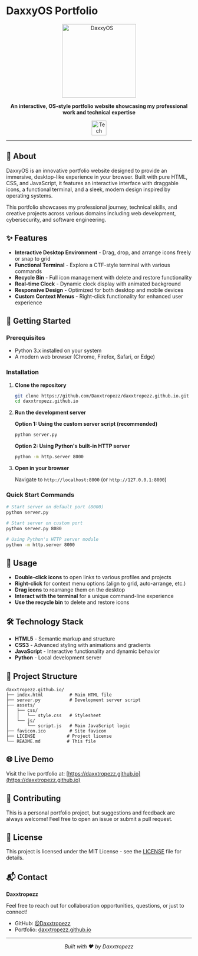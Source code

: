 # DaxxyOS Portfolio

<div align="center">
  <img align="center" height="200" src="https://i.pinimg.com/originals/f0/f0/d9/f0f0d932d6e39c7af5aa305cbd8da735.gif" alt="DaxxyOS" />
</div>

<p align="center">
  <strong>An interactive, OS-style portfolio website showcasing my professional work and technical expertise</strong>
</p>

<div align="center">
  <img src="https://skillicons.dev/icons?i=html,css,js,vscode" height="40" alt="Tech stack" />
</div>

---

## 📖 About

DaxxyOS is an innovative portfolio website designed to provide an immersive, desktop-like experience in your browser. Built with pure HTML, CSS, and JavaScript, it features an interactive interface with draggable icons, a functional terminal, and a sleek, modern design inspired by operating systems.

This portfolio showcases my professional journey, technical skills, and creative projects across various domains including web development, cybersecurity, and software engineering.

## ✨ Features

- **Interactive Desktop Environment** - Drag, drop, and arrange icons freely or snap to grid
- **Functional Terminal** - Explore a CTF-style terminal with various commands
- **Recycle Bin** - Full icon management with delete and restore functionality
- **Real-time Clock** - Dynamic clock display with animated background
- **Responsive Design** - Optimized for both desktop and mobile devices
- **Custom Context Menus** - Right-click functionality for enhanced user experience

## 🚀 Getting Started

### Prerequisites

- Python 3.x installed on your system
- A modern web browser (Chrome, Firefox, Safari, or Edge)

### Installation

1. **Clone the repository**
   ```bash
   git clone https://github.com/Daxxtropezz/daxxtropezz.github.io.git
   cd daxxtropezz.github.io
   ```

2. **Run the development server**

   **Option 1: Using the custom server script (recommended)**
   ```bash
   python server.py
   ```
   
   **Option 2: Using Python's built-in HTTP server**
   ```bash
   python -m http.server 8000
   ```

3. **Open in your browser**
   
   Navigate to `http://localhost:8000` (or `http://127.0.0.1:8000`)

### Quick Start Commands

```bash
# Start server on default port (8000)
python server.py

# Start server on custom port
python server.py 8080

# Using Python's HTTP server module
python -m http.server 8000
```

## 🎯 Usage

- **Double-click icons** to open links to various profiles and projects
- **Right-click** for context menu options (align to grid, auto-arrange, etc.)
- **Drag icons** to rearrange them on the desktop
- **Interact with the terminal** for a unique command-line experience
- **Use the recycle bin** to delete and restore icons

## 🛠️ Technology Stack

- **HTML5** - Semantic markup and structure
- **CSS3** - Advanced styling with animations and gradients
- **JavaScript** - Interactive functionality and dynamic behavior
- **Python** - Local development server

## 📁 Project Structure

```
daxxtropezz.github.io/
├── index.html          # Main HTML file
├── server.py           # Development server script
├── assets/
│   ├── css/
│   │   └── style.css   # Stylesheet
│   └── js/
│       └── script.js   # Main JavaScript logic
├── favicon.ico         # Site favicon
├── LICENSE            # Project license
└── README.md          # This file
```

## 🌐 Live Demo

Visit the live portfolio at: [https://daxxtropezz.github.io](https://daxxtropezz.github.io)

## 🤝 Contributing

This is a personal portfolio project, but suggestions and feedback are always welcome! Feel free to open an issue or submit a pull request.

## 📄 License

This project is licensed under the MIT License - see the [LICENSE](LICENSE) file for details.

## 📬 Contact

**Daxxtropezz**

Feel free to reach out for collaboration opportunities, questions, or just to connect!

- GitHub: [@Daxxtropezz](https://github.com/Daxxtropezz)
- Portfolio: [daxxtropezz.github.io](https://daxxtropezz.github.io)

---

<p align="center">
  <i>Built with ❤️ by Daxxtropezz</i>
</p>
